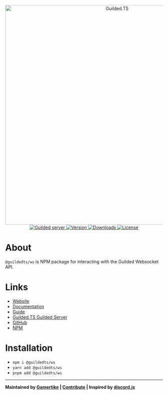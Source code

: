 <div align="center">
    <a href="https://guildedts.js.org">
        <img src="https://guildedts.js.org/banner.png" width="700" alt="Guilded.TS" />
    </a>
    <div>
        <a href="https://guildedts.js.org/support">
            <img src="https://shields.yoki-labs.xyz/shields/vanity/guildedts?style=for-the-badge" alt="Guilded server" />
        </a>
        <a href="https://npmjs.com/@guildedts/ws">
            <img src="https://img.shields.io/npm/v/@guildedts/ws?style=for-the-badge" alt="Version" />
        </a>
        <a href="https://npmjs.com/@guildedts/ws">
            <img src="https://img.shields.io/npm/dt/@guildedts/ws?style=for-the-badge" alt="Downloads" />
        </a>
        <a href="https://github.com/guildedts/guilded.ts/blob/main/LICENSE">
            <img src="https://img.shields.io/github/license/guildedts/guilded.ts?style=for-the-badge" alt="License" />
        </a>
    </div>
</div>

# About

`@guildedts/ws` is NPM package for interacting with the Guilded Websocket API.

# Links

-   [Website](https://guildedts.js.org)
-   [Documentation](https://docs.guildedts.js.org/modules/_guildedts_ws)
-   [Guide](https://guildedts.js.org/guide)
-   [Guilded.TS Guilded Server](https://guildedts.js.org/support)
-   [GitHub](https://github.com/guildedts/guilded.ts/tree/main/packages/ws)
-   [NPM](https://npmjs.com/@guildedts/ws)

# Installation

-   `npm i @guildedts/ws`
-   `yarn add @guildedts/ws`
-   `pnpm add @guildedts/ws`

---

**Maintained by [Gamertike](https://gamertike.com) | [Contribute](https://github.com/guildedts/guilded.ts/tree/main/.github/CONTRIBUTING.md) | Inspired by [discord.js](https://discord.js.org)**
